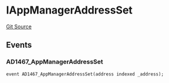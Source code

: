 # IAppManagerAddressSet
[Git Source](https://github.com/thrackle-io/tron/blob/1e4e061752cea9c86408a9ccfc7ebc0d0de4bb9a/src/common/IEvents.sol)


## Events
### AD1467_AppManagerAddressSet

```solidity
event AD1467_AppManagerAddressSet(address indexed _address);
```

